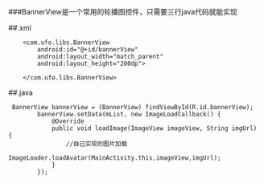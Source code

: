 ###BannerView是一个常用的轮播图控件，只需要三行java代码就能实现


##.xml

        <com.ufo.libs.BannerView
            android:id="@+id/bannerView"
            android:layout_width="match_parent"
            android:layout_height="200dp">

        </com.ufo.libs.BannerView>


##.java


     BannerView bannerView = (BannerView) findViewById(R.id.bannerView);
            bannerView.setData(mList, new ImageLoadCallback() {
                @Override
                public void loadImage(ImageView imageView, String imgUrl) {
                    //自已实现的图片加载
                    ImageLoader.loadAvatar(MainActivity.this,imageView,imgUrl);
                }
            });


